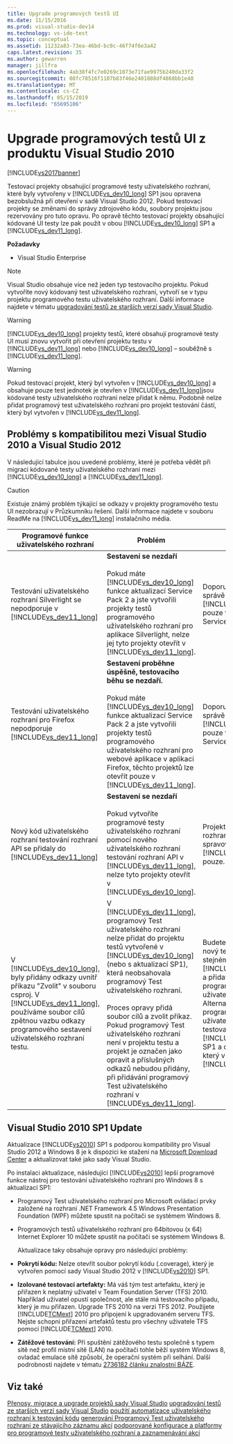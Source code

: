 ```yaml
---
title: Upgrade programových testů UI
ms.date: 11/15/2016
ms.prod: visual-studio-dev14
ms.technology: vs-ide-test
ms.topic: conceptual
ms.assetid: 11232a83-73ea-46bd-bc0c-46f74f6e3a42
caps.latest.revision: 35
ms.author: gewarren
manager: jillfra
ms.openlocfilehash: 4ab38f4fc7e0269c1073e71fae9975b240da33f2
ms.sourcegitcommit: 08fc78516f1107b83f46e2401888df4868bb1e40
ms.translationtype: MT
ms.contentlocale: cs-CZ
ms.lasthandoff: 05/15/2019
ms.locfileid: "65695106"
---
```

# <a name="upgrading-coded-ui-tests-from-visual-studio-2010"></a>Upgrade programových testů UI z produktu Visual Studio 2010
[!INCLUDE[vs2017banner](../includes/vs2017banner.md)]

Testovací projekty obsahující programové testy uživatelského rozhraní, které byly vytvořeny v [!INCLUDE[vs_dev10_long](../includes/vs-dev10-long-md.md)] SP1 jsou opravena bezobslužná při otevření v sadě Visual Studio 2012. Pokud testovací projekty se změnami do správy zdrojového kódu, soubory projektu jsou rezervovány pro tuto opravu. Po opravě těchto testovací projekty obsahující kódované UI testy lze pak použít v obou [!INCLUDE[vs_dev10_long](../includes/vs-dev10-long-md.md)] SP1 a [!INCLUDE[vs_dev11_long](../includes/vs-dev11-long-md.md)].

 **Požadavky**

- Visual Studio Enterprise

> [!NOTE]
> Visual Studio obsahuje více než jeden typ testovacího projektu. Pokud vytvoříte nový kódovaný test uživatelského rozhraní, vytvoří se v typu projektu programového testu uživatelského rozhraní. Další informace najdete v tématu [upgradování testů ze starších verzí sady Visual Studio](https://msdn.microsoft.com/e9c8b7f6-bd72-448e-8edb-d090dcc5cf52).

> [!WARNING]
> [!INCLUDE[vs_dev10_long](../includes/vs-dev10-long-md.md)] projekty testů, které obsahují programové testy UI musí znovu vytvořit při otevření projektu testu v [!INCLUDE[vs_dev11_long](../includes/vs-dev11-long-md.md)] nebo [!INCLUDE[vs_dev10_long](../includes/vs-dev10-long-md.md)] – souběžně s [!INCLUDE[vs_dev11_long](../includes/vs-dev11-long-md.md)].

> [!WARNING]
> Pokud testovací projekt, který byl vytvořen v [!INCLUDE[vs_dev10_long](../includes/vs-dev10-long-md.md)] a obsahuje pouze test jednotek je otevřen v [!INCLUDE[vs_dev11_long](../includes/vs-dev11-long-md.md)]jsou kódované testy uživatelského rozhraní nelze přidat k němu. Podobně nelze přidat programový test uživatelského rozhraní pro projekt testování částí, který byl vytvořen v [!INCLUDE[vs_dev11_long](../includes/vs-dev11-long-md.md)].

## <a name="compatibility-issues-between-visual-studio-2010-and-visual-studio-2012"></a>Problémy s kompatibilitou mezi Visual Studio 2010 a Visual Studio 2012
 V následující tabulce jsou uvedené problémy, které je potřeba vědět při migraci kódované testy uživatelského rozhraní mezi [!INCLUDE[vs_dev10_long](../includes/vs-dev10-long-md.md)] a [!INCLUDE[vs_dev11_long](../includes/vs-dev11-long-md.md)].

> [!CAUTION]
> Existuje známý problém týkající se odkazy v projekty programového testu UI nezobrazují v Průzkumníku řešení. Další informace najdete v souboru ReadMe na [!INCLUDE[vs_dev11_long](../includes/vs-dev11-long-md.md)] instalačního média.

|Programové funkce uživatelského rozhraní|Problém|Řešení|
|----------------------------|-----------|--------------|
|Testování uživatelského rozhraní Silverlight se nepodporuje v [!INCLUDE[vs_dev11_long](../includes/vs-dev11-long-md.md)]|**Sestavení se nezdaří**<br /><br /> Pokud máte [!INCLUDE[vs_dev10_long](../includes/vs-dev10-long-md.md)] funkce aktualizací Service Pack 2 a jste vytvořili projekty testů programového uživatelského rozhraní pro aplikace Silverlight, nelze jej tyto projekty otevřít v [!INCLUDE[vs_dev11_long](../includes/vs-dev11-long-md.md)].|Doporučujeme, abyste při správě těchto projektů v [!INCLUDE[vs_dev10_long](../includes/vs-dev10-long-md.md)] pouze funkce aktualizací Service Pack 2.|
|Testování uživatelského rozhraní pro Firefox nepodporuje [!INCLUDE[vs_dev11_long](../includes/vs-dev11-long-md.md)]|**Sestavení proběhne úspěšně, testovacího běhu se nezdaří.**<br /><br /> Pokud máte [!INCLUDE[vs_dev10_long](../includes/vs-dev10-long-md.md)] funkce aktualizací Service Pack 2 a jste vytvořili projekty testů programového uživatelského rozhraní pro webové aplikace v aplikaci Firefox, těchto projektů lze otevřít pouze v [!INCLUDE[vs_dev11_long](../includes/vs-dev11-long-md.md)].|Doporučujeme, abyste při správě těchto projektů v [!INCLUDE[vs_dev10_long](../includes/vs-dev10-long-md.md)] pouze funkce aktualizací Service Pack 2.|
|Nový kód uživatelského rozhraní testování rozhraní API se přidaly do [!INCLUDE[vs_dev11_long](../includes/vs-dev11-long-md.md)]|**Sestavení se nezdaří**<br /><br /> Pokud vytvoříte programové testy uživatelského rozhraní pomocí nového uživatelského rozhraní testování rozhraní API v [!INCLUDE[vs_dev11_long](../includes/vs-dev11-long-md.md)], nelze tyto projekty otevřít v [!INCLUDE[vs_dev10_long](../includes/vs-dev10-long-md.md)].|Projektů pomocí nového rozhraní API se mají spravovat v [!INCLUDE[vs_dev11_long](../includes/vs-dev11-long-md.md)] pouze.|
|V [!INCLUDE[vs_dev10_long](../includes/vs-dev10-long-md.md)], byly přidány odkazy uvnitř příkazu "Zvolit" v souboru csproj. V [!INCLUDE[vs_dev11_long](../includes/vs-dev11-long-md.md)], používáme soubor cílů zpětnou vazbu odkazy programového sestavení uživatelského rozhraní testu.|V [!INCLUDE[vs_dev11_long](../includes/vs-dev11-long-md.md)], programový Test uživatelského rozhraní nelze přidat do projektu testů vytvořené v [!INCLUDE[vs_dev10_long](../includes/vs-dev10-long-md.md)] (nebo s aktualizací SP1), která neobsahovala programový Test uživatelského rozhraní.<br /><br /> Proces opravy přidá soubor cílů a zvolit příkaz. Pokud programový Test uživatelského rozhraní není v projektu testu a projekt je označen jako opravit a příslušných odkazů nebudou přidány, při přidávání programový Test uživatelského rozhraní v [!INCLUDE[vs_dev11_long](../includes/vs-dev11-long-md.md)].|Budete muset vytvořit nový testovací projekt ve stejném řešení pomocí [!INCLUDE[vs_dev11_long](../includes/vs-dev11-long-md.md)] a přidat váš nový programový Test uživatelského rozhraní. Alternativně můžete přidat programové testy uživatelského rozhraní do testovacího projektu ve [!INCLUDE[vs_dev10_long](../includes/vs-dev10-long-md.md)] SP1 a otevřete projekt, který v [!INCLUDE[vs_dev11_long](../includes/vs-dev11-long-md.md)].|

## <a name="UpgradingCodedUIFromVS2010_Update"></a> Visual Studio 2010 SP1 Update
 Aktualizace [!INCLUDE[vs2010](../includes/vs2010-md.md)] SP1 s podporou kompatibility pro Visual Studio 2012 a Windows 8 je k dispozici ke stažení na [Microsoft Download Center](http://www.microsoft.com/download/details.aspx?id=34677) a aktualizovat také jako sady Visual Studio.

 Po instalaci aktualizace, následující [!INCLUDE[vs2010](../includes/vs2010-md.md)] lepší programové funkce nástroj pro testování uživatelského rozhraní pro Windows 8 s aktualizací SP1:

- Programový Test uživatelského rozhraní pro Microsoft ovládací prvky založené na rozhraní .NET Framework 4.5 Windows Presentation Foundation (WPF) můžete spustit na počítači se systémem Windows 8.

- Programových testů uživatelského rozhraní pro 64bitovou (x 64) Internet Explorer 10 můžete spustit na počítači se systémem Windows 8.

  Aktualizace taky obsahuje opravy pro následující problémy:

- **Pokrytí kódu:** Nelze otevřít soubor pokrytí kódu (.coverage), který je vytvořen pomocí sady Visual Studio 2012 v [!INCLUDE[vs2010](../includes/vs2010-md.md)] SP1.

- **Izolované testovací artefakty:** Má váš tým test artefaktu, který je přiřazen k neplatný uživatel v Team Foundation Server (TFS) 2010. Například uživatel opustí společnost, ale stále má testovacího případu, který je mu přiřazen. Upgrade TFS 2010 na verzi TFS 2012. Použijete [!INCLUDE[TCMext](../includes/tcmext-md.md)] 2010 pro připojení k upgradovaném serveru TFS. Nejste schopni přiřazení artefaktů testu pro všechny uživatele TFS pomocí [!INCLUDE[TCMext](../includes/tcmext-md.md)] 2010.

- **Zátěžové testování:** Při spuštění zátěžového testu společně s typem sítě než profil místní sítě (LAN) na počítači tohle běží systém Windows 8, ovladač emulace sítě způsobí, že operační systém při selhání. Další podrobnosti najdete v tématu [2736182 článku znalostní BÁZE](http://support.microsoft.com/kb/2736182).

## <a name="see-also"></a>Viz také
 [Přenosy, migrace a upgrade projektů sady Visual Studio](../porting/porting-migrating-and-upgrading-visual-studio-projects.md) [upgradování testů ze starších verzí sady Visual Studio](https://msdn.microsoft.com/e9c8b7f6-bd72-448e-8edb-d090dcc5cf52) [použití automatizace uživatelského rozhraní k testování kódu](../test/use-ui-automation-to-test-your-code.md) [generování Programový Test uživatelského rozhraní ze stávajícího záznamu akcí](https://msdn.microsoft.com/library/56736963-9027-493b-b5c4-2d4e86d1d497) [podporované konfigurace a platformy pro programové testy uživatelského rozhraní a zaznamenávání akcí](../test/supported-configurations-and-platforms-for-coded-ui-tests-and-action-recordings.md)
